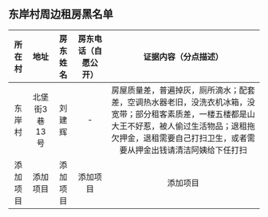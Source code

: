 东岸村周边租房黑名单
----
| 所在村 | 地址 |房东姓名|房东电话（自愿公开）|证据内容（分点描述）|
|:---:|:--:|:---:|:---:|:---:|
| 东岸村 | 北堡街3巷13号 |刘建辉|-|房屋质量差，普遍掉灰，厕所滴水；配套差，空调热水器老旧，没洗衣机冰箱，没宽带；部分租客素质差，一楼五楼都是山大王不好惹，被人偷过生活物品；退租拖欠押金，退租需要自己打扫卫生，或者需要从押金出钱请清洁阿姨给下任打扫|
|添加项目|添加项目|添加项目|添加项目|添加项目|